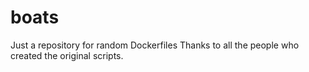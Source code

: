 # boats
Just a repository for random Dockerfiles
Thanks to all the people who created the original scripts.
